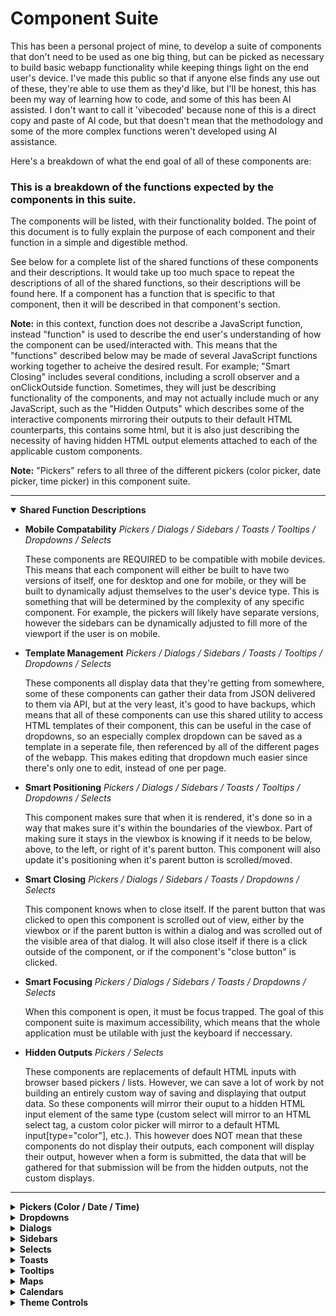 # Component Suite

This has been a personal project of mine, to develop a suite of components that don't need to be used as one big thing, but can be picked as necessary to build basic webapp functionality while keeping things light on the end user's device. I've made this public so that if anyone else finds any use out of these, they're able to use them as they'd like, but I'll be honest, this has been my way of learning how to code, and some of this has been AI assisted. I don't want to call it 'vibecoded' because none of this is a direct copy and paste of AI code, but that doesn't mean that the methodology and some of the more complex functions weren't developed using AI assistance.

Here's a breakdown of what the end goal of all of these components are:
<h3>
This is a breakdown of the functions expected by the components in this suite.</h3>
<p>
The components will be listed, with their functionality bolded. The point of this document is to fully explain the purpose of each component and their function in a simple and digestible method.
</p>
<p>
See below for a complete list of the shared functions of these components and their descriptions. It would take up too much space to repeat the descriptions of all of the shared functions, so their descriptions will be found here. If a component has a function that is specific to that component, then it will be described in that component's section.
</p>
<p>
<b>Note:</b> in this context, function does not describe a JavaScript function, instead "function" is used to describe the end user's understanding of how the component can be used/interacted with. This means that the "functions" described below may be made of several JavaScript functions working together to acheive the desired result. For example; "Smart Closing" includes several conditions, including a scroll observer and a onClickOutside function. Sometimes, they will just be describing functionality of the components, and may not actually include much or any JavaScript, such as the "Hidden Outputs" which describes some of the interactive components mirroring their outputs to their default HTML counterparts, this contains some html, but it is also just describing the necessity of having hidden HTML output elements attached to each of the applicable custom components.
</p>
<p>
<b>Note:</b> "Pickers" refers to all three of the different pickers (color picker, date picker, time picker) in this component suite.
</p>
<hr>
<details open>
<summary><b>Shared Function Descriptions</b></summary>
<uL>
<li>
<b>Mobile Compatability</b>
<i>Pickers / Dialogs / Sidebars / Toasts / Tooltips / Dropdowns / Selects</i>
<p>
These components are REQUIRED to be compatible with mobile devices. This means that each component will either be built to have two versions of itself, one for desktop and one for mobile, or they will be built to dynamically adjust themselves to the user's device type. This is something that will be determined by the complexity of any specific component. For example, the pickers will likely have separate versions, however the sidebars can be dynamically adjusted to fill more of the viewport if the user is on mobile.
</P>
</li>
<li>
<b>Template Management</b>
<i>Pickers / Dialogs / Sidebars / Toasts / Tooltips / Dropdowns / Selects</i>
<p>
These components all display data that they're getting from somewhere, some of these components can gather their data from JSON delivered to them via API, but at the very least, it's good to have backups, which means that all of these components can use this shared utility to access HTML templates of their component, this can be useful in the case of dropdowns, so an especially complex dropdown can be saved as a template in a seperate file, then referenced by all of the different pages of the webapp. This makes editing that dropdown much easier since there's only one to edit, instead of one per page.
</P>
</li>
<li>
<b>Smart Positioning</b>
<i>Pickers / Dialogs / Sidebars / Toasts / Tooltips / Dropdowns / Selects</i>
<p>
This component makes sure that when it is rendered, it's done so in a way that makes sure it's within the boundaries of the viewbox. Part of making sure it stays in the viewbox is knowing if it needs to be below, above, to the left, or right of it's parent button. This component will also update it's positioning when it's parent button is scrolled/moved.
</P>
</li>
<li>
<b>Smart Closing</b>
<i>Pickers / Dialogs / Sidebars / Toasts / Dropdowns / Selects</i>
<p>
This component knows when to close itself. If the parent button that was clicked to open this component is scrolled out of view, either by the viewbox or if the parent button is within a dialog and was scrolled out of the visible area of that dialog. It will also close itself if there is a click outside of the component, or if the component's "close button" is clicked.
</P>
</li>
<li>
<b>Smart Focusing</b>
<i>Pickers / Dialogs / Sidebars / Toasts / Dropdowns / Selects</i>
<p>
When this component is open, it must be focus trapped. The goal of this component suite is maximum accessibility, which means that the whole application must be utilable with just the keyboard if neccessary.
</P>
</li>
<li>
<b>Hidden Outputs</b>
<i>Pickers / Selects</i>
<p>
These components are replacements of default HTML inputs with browser based pickers / lists. However, we can save a lot of work by not building an entirely custom way of saving and displaying that output data. So these components will mirror their ouput to a hidden HTML input element of the same type (custom select will mirror to an HTML select tag, a custom color picker will mirror to a default HTML input[type="color"], etc.). This however does NOT mean that these components do not display their outputs, each component will display their output, however when a form is submitted, the data that will be gathered for that submission will be from the hidden outputs, not the custom displays.
</P>
</li>
</ul>
</details>
<hr>
<details>
<summary><b>Pickers (Color / Date / Time)</b></summary>
<p>
The pickers are custom replacements for the default HTML pickers. As with all default html inputs that involve browser based pickers, the control over the visual style of them is non-existent. These custom pickers solves that issue, maintaining all of the functionality of the basic HTML pickers, but with a customizable UI.
</p>
<h4>Functionality:</h4>
<uL>
<li>
<b>Automated Data Povision</b>
<p>
All of the picker components should be built using JavaScript. There should be no manual creation in the data within them, as a calendar is a calendar, a time picker is a time picker, and a color picker is a color picker. These need no manual values to be described, but it is important to reafirm that they will be built with JavaScript, and their interactability will be accessible to the highest level.
</P>
</li>
<li>
<b>Date Picker - Two types</b>
<p>
The date picker will have two types. The first wil be just a date picker, and the second will be a range picker, which allows the user to pick a start date and an end date within the same picker, instead of needing to navigate between two inputs.
</P>
</li>
<li>
<b>Time Picker - Two types</b>
<p>
The time picker will have two types. The first wil be just a time picker, and the second will be a range picker, which allows the user to pick a start time and an end time within the same picker, instead of needing to navigate between two inputs.
</P>
</li>
</ul>
</details>
<details>
<summary><b>Dropdowns</b></summary>
<p>
The dropdown components are unique in that they are used for more than just navigation. Much of their functionality is shared with the custom select component, as they are quite similar in their interaction method, however, the custom select component is just an input for a form, this dropdown component can be so much more. The dropdowns are able to contain anything, not just a menu or list, they can be anything you can put in there, since clicking the inside of the dropdown doesn't close it, and dropdowns can be nested to infinity.
</p>
<h4>Functionality:</h4>
<uL>
<li>
<b>Infinite Nesting</b>
<p>
Dropdowns need to be able to nest infinitely, this enables the creator unlimited freedom in their creation process.
</P>
</li>
<li>
<b>Smart Nesting</b>
<p>
In addition to the aforementioned infinite nesting, the most important thing is that nested dropdowns, behave almost identically to non-nested dropdowns. They are still focus trapped, they still smart position (with the added detail of making sure they try to not cover up their ancestor dropdowns), but they have a few extra quirks as well. The main one is this, clicking on a dropdown's parent (or any ancestor dropdown) will close all child dropdown up to the clicked ancestor. For example, in a chain of 5 dropdowns where all 5 are opened, if the user clicked on dropdown 3, the children of dropdown 3 (dropdowns 4 and 5) would be closed. This is also true with the existing smart closing of the dropdowns, if a parent dropdown is closed because it is scrolled out of view, then the children of the dropdown should be closed as well.
</P>
</li>
<li>
<b>Close Actions</b>
<p>
The dropdown component does have the shared "smart closing" functionality, however it also has one additional parameter: Close Actions. Since the dropdowns are not closed when anything is clicked within them, this could lead to situations where a modal dialog is opened from a dropdown, but the dropdown remains open because nothing was clicked outside of it. This cannot be fixed by just having any button click close the dropdown, as that would complicate nesting, the solution is then to have buttons within a dropdown that when clicked, would also trigger the closure of the dropdown. These buttons are tagged as a button with a "close action". This ensures that the components stay siloed while still providing enhanced interactivity.
</P>
</li>
</ul>
</details>
<details>
<summary><b>Dialogs</b></summary>
<p>
The dialog component is also known as a "modal" however since modality is more of a function, we have elected to call them dialogs instead. The dialog is a component that displays as a box in front of (dialogs have a higher z-index) the main body of the webapp. Dropdowns, selects, pickers, toasts, and tooltips are higher than dialogs in the z-index order, which means they act functionally similar to the main body of the webapp. Dialogs can have two types: locked, and free. A locked dialog cannot be closed by clicking outside of the dialog area, the user must click the close button to close the dialog. The free dialog type can be closed by clicking outside of the dialog.
</p>
<h4>Functionality:</h4>
<uL>
<li>
<b>Locked vs Free States</b>
<p>
The dialogs can be marked as either locked or free which changes the way the user interacts with them to close the dialog. In a locked modal a close button must be pressed to close the dialog. This close button can be an actual button with the label "close" but it can also be a "save info" button, or any other button. The button that is clicked to close the dialog is determined by an HTML tag that can be on any button, not by a specific type of button. In the free type of dialog, the dialog can be closed by clicking outside of the dialog. In either type of dialog, if there is unsubmitted form data in the dialog, the dialog will throw an alert to the user about the form data, which the user can either confirm their closure of the dialog, or go back and finish the form before attempting to close the dialog again.
</P>
</li>
<li>
<b>Custom Resize</b>
<p>
The dialogs can also use a custom HTML tag that uses a boolean to determine if the dialog can be resized by the user or not.
</P>
</li>
</ul>
</details>
<details>
<summary><b>Sidebars</b></summary>
<p>
The sidebar component is a simple one. An element that is the hight of the viewbox (minus the header) that can slide in from either the right or left side depending on how it is tagged. The sidebar is just a container for any kind of content. It exists in the z-index order underneath the dialogs, which ensure that all interactive components can be displayed over it. Clicking outside of the sidebar will close it, there are no special locked/free states here. The sidebar exists only to display data. The two special aspects of the sidebar are these: the sidebar can slide in from either the right or the left, and the sidebar has three distinct widths (on desktop, on mobile they only appear to take up most of the screen), as well as can use custom HTML tags to mark if the sidebar width can be controlled by the user (within certain bounds).
</p>
<h4>Functionality:</h4>
<uL>
<li>
<b>Right and Left States</b>
<p>
The sidebars can use custom HTML tags to denote whether it should slide in on either the left or the right of the viewbox.
</P>
</li>
<li>
<b>Custom widths</b>
<p>
The sidebars can use custom HTML tags to denote either three static widths, which essentially are a small, medium, and large, as well as another tag which is a boolean that toggles the user's ability to manually click and drag the edge of the sidebar to make it wider or thinner. These of course are within certain bounds, so the user can't make the sidebar 2px wide for example. The custom width of the sidebar should also be saved so that it will be that width the next time the user accesses the site.
</P>
</li>
</ul>
</details>
<details>
<summary><b>Selects</b></summary>
<p>
The custom select component is one of the more complex components due to several factors; the first of these being that it must be able to gather data from two sources, either from JSON delivered to the component via API (likely through Supabase) or from HTML templates. In addition to these data gathering issues, it must also take one of several forms. The idea with the custom select component is to make form filling out much more fluid, and that is enabled by the sheer customizability this component offers. The custom selects will need to use several custom HTML tags to determine what kind of select it will be. Will it be a dropdown or flat? single or multi select? grouped options or ungrouped options? filterable or not filterable? These are all of the types that the custom select can be, and why it is so complicated. It will also get it's required state either from the JSON or from the html template, which will be tagged with "required" if it is so. That tag (or the data from the JSON) will define the required state of each select component.
</p>
<p>
It is also important to note visually how this component will function, since it has so many different options, this severely impacts it's styling. One of the ways that we make sure that these things are standardized within the chaos is that no matter what, all of the custom selects are centered around a parent input box. This input box is where the output of the select is displayed, and it is also what is used when text filtering is enabled. In multi-select situations, the selected options will appear in pills in the input box, each pill will have an 'x' to remove it, but they can also be removed by using the keyboard backspace button to remove them just like if they were text.
</p>
<h4>Functionality:</h4>
<uL>
<li>
<b>Data Gathering</b>
<p>
The custom selects can either gather the data they will display in their options from two sources, either from HTML templates stored in a seperate file (see "template management" in the shared utility section), or from JSON that's delivered to this component via API, generally this will be from a POSTGRES database such as Supabase, however it ideally will be able to interact with any databases with the right tweaks.
</P>
</li>
<li>
<b>Dropdown or Flat visual display</b>
<p>
The custom selects can either be defined as a dropdown or as a flat list using a custom HTML tag, if it is a dropdown, then when the user begins an interaction with the input box, the dropdown is displayed either below or above it (depending on the space using the shared utility of "smart positioning") and the user can interact with the options in the list. In a flat display, the options are already visible below the input box, they appear as just another div in the main body of the parent element, the flat options list does not appear over anything, but at the same level, ensuring that nothing is hidden on accident.
</P>
</li>
<li>
<b>Single and Multi Select Options</b>
<p>
The custom selects can either be defined as a single or multi select using a custom HTML tag, if it is a single select, then the user is only able to click one option. If the component is a multi-select, then the user is able to pick as many options as they want. The selected options will appear in the input box as the user selects them, each selected option in the input box will appear as a pill with an 'x' button to remove them with the mouse, or the user can use the keyboard backspace button (or arrow keys to manuver between options, if the input box is in focus, if not arrow keys will just go up and down the options list) to remove them as if they were text.
</P>
</li>
<li>
<b>Grouped and Ungrouped Options</b>
<p>
The custom selects can either be defined as either having grouped or ungrouped options using a custom HTML tag, if a select has grouped options, then each option in each group will appear under that group's heading. This is a direct replication of the default HTML select "optgroup". If there is no grouping, then options are just displayed in a list.
</P>
</li>
<li>
<b>Filterable and Unfilterable Selects</b>
<p>
The custom selects can either be defined as filterable or unfilterable using a custom HTML tag. If it is filterable, then the user can interact with the input box as an input box and begin to type, the list (doesn't matter if it's flat or a dropdown) will begin to filter matching options to the user's text input. THE USER WILL NEVER BE ALLOWED TO ADD CUSTOM OPTIONS. If an option from the list isn't available with the user's filter, then the input MUST NOT be mirrored to the hidden input. The filter should not be case sensitive nor require a whole word, and should fuzzy match if possible. If the select is unfilterable, then the user interacts with the input box like it is a button which focuses the options list, interacting with the input using the keyboard will also focus the options list for that select.
</P>
</li>
</ul>
</details>
<details>
<summary><b>Toasts</b></summary>
<p>
Toasts are simple. Small notifications that can be positioned depending on the creator's choice. There are several types of toasts, and they also have some expanded functionality on the smart positioning side of things. The purpose of toasts is to display notifications and alerts/warnings and "saved" updates.
</p>
<h4>Functionality:</h4>
<uL>
<li>
<b>Position Direction</b>
<p>
Toasts can be tagged with a custom HTML tag that determines if they're positioned in one of eight places in the viewport. They can either be in the top left, top right, top middle, bottom left/right/middle, or on either the left vertical or right vertical at the top/middle/bottom as well. In short, split the screen into nine squares, the Toasts can be placed in any position that is NOT the middle.
</P>
</li>
<li>
<b>Expanded Smart Positioning</b>
<p>
In the instance when the user has multiple toasts in the same quadrant, the toasts need a way of overlapping that still allows them to be seen. Either this is just a vertical scrolling list, where three toasts are visible at a time, or perhaps a vertical carousel or something like that. Either way, they will have a mathod of stacking multiple toasts into the same list as they appear. The key here is that they only stack if they're in the same quadrant, if the user has notifications in the top right, and a saving idcator in the bottom right, these will not join into a list. It's only if there user has more than one notification in the top right that they will join into a list.
</P>
</li>
</ul>
</details>
<details>
<summary><b>Tooltips</b></summary>
<p>
Tooltips should be quite simple items, they exist at a higher z-index than any other component to ensure that they are never hidden behind anything else. They also come in two types: simple, and rich. The simple type is just a short blurb about the item the user is hovering over. The rich type is an expansion on the short blurb, and can include images or a small table. Think of the rich type as a detailed explaination, and the simple type as a summary.
</p>
<h4>Functionality:</h4>
<uL>
<li>
<b>Display on Hover</b>
<p>
The tooltips must be made visible when the user is hovering over a tooltip equiped element for more than 0.4 seconds. If the user moves the cursor off of the tooltip element, then the tooltip is hidden again. 
</P>
</li>
</ul>
</details>
<details>
<summary><b>Maps</b></summary>
<p>
The map is a complex component, basically it's own webapp by itself. The point of this component is to be able to display ANYTHING on a map. The user should be able to draw on it, limit visible items on the map to a drawn area, click a button to go to their location, see map items within a user defined radius of the user's location, zoom in, zoom out, import their own files (CSV/KML/KMZ/etc.) to display on the map, connect to outside sources (allow the user to do this too) to get layers for the map, change the basemap depending on the webapp's data-theme (and allow the user to toggle the labels for the basemap and the layers on and off), have an interactive legend that updates with the current layers and a sublist of each pin for that layer, allow the user to toggle layers on and off, allow the user to change the styling of a layer's pins or to choose between styling all of a layer's pins or grouping pins and styling those groups, or styling each pin individually, the user should also have access to a search bar that returns a list of all matching pins on the map. In short, there's A LOT that this component must take care of, and I'm not sure how much of it can be overlayed with the other components, but I'm hopeful! One last thing about the maps, the goal is to always make sure I can add any of these components into any webapp I'm developing, which means I don't want to be paying to use a google maps API everytime I build this thing. I want this to work off of FREE and ideally open source base maps.
Stretch goals: options to the user to display live traffic, weather, and live track where transit vehicles are on their routes.
</p>
<h4>Functionality:</h4>
<uL>
<li>
<b>Display a map</b>
<p>
The map has to exist for any of this to work. Probably using OpenLayers.
</P>
</li>
<li>
<b>Interactive Legend</b>
<p>
The map has to have an interactive legend, something the user can use to toggle layer visibility, style layer pins (described more later), move layers up and down the priority stack (I'm assuming this would work similarly to z-index, the layers on top display above the layers below), toggle labels per layer, and add and remove layers.
</P>
</li>
<li>
<b>Basemap and layer library</b>
<p>
Since so much of this component is based on user customization, the user should be able to select one of several base map options (each should have a dark mode equivalent) or use a satellite base map instead. The user should also be able to toggle the labels for the base map (and layers) on and off. The user should also have access to a library of not just base maps, but layers they could add to the current map in front of them, think of this like the frequently used area. So instead of needing to go and find new layers, the user can just grab one from the library, drag it into the legend and that layer is now displayed in the map!
</P>
</li>
<li>
<b>Styling of layers/pins</b>
<p>
The customization here is deep, and that is intentional, it allows the user to craft something that is both unique to them, and perfect their own design language. This should mean that the user has access to different ways of styling each layer. They can pick between styling a whole layer as one pin type, styling a group of layers (defined by a shared common factor between pins, for example in a CSV you might have column where many rows have a matching value), or styling pins individually.
</P>
</li>
<li>
<b>Searching live layers</b>
<p>
The map has to have a search bar that has a dropdown list of results that only shows up once the user has interacted with it. This search bar will search through all the layers that are currently visible. So if it's a layer within the legend that has just been temporarily deactivated, it shouldn't show up.
</P>
</li>
<li>
<b>Custom imports</b>
<p>
The map has to allow the user to import their own layers, either from their device or from a link such as this:
<blockquote>https://gismo.spokanecounty.org/arcgis/rest/services/OpenData/Boundary/MapServer/20/query?outFields=*&where=1%3D1&f=geojson
</blockquote>
These imports, if coming from the user's device, should be any file type that is common for GIS work. It should be a CSV, KML, KMZ, Shapefiles, GeoJSON, etc.
</P>
</li>
</ul>
</details>
<details>
<summary><b>Calendars</b></summary>
<p>
This component should do everything you expect calendars to do. This component is almost it's own webapp in it's own right, as it will need to do many things, including the following: display a calendar, allow the user to determine the calendar view (day/week/month), visualize events on days, allow the user to create and edit/update and destroy events, connect to a database to store these events, remind the user of upcoming events, be able to do single events or repeating events, and search through events. In an ideal world, this component could also import calendars from google or outlook.
</p>
<h4>Functionality:</h4>
<uL>
<li>
<b>Display calendar variation</b>
<p>
The user will select which view (defaults to month) they would like to see the calendar in, day, 3 day, week, 2 week, or month.
</P>
</li>
<li>
<b>event creation/edit/update/delete</b>
<p>
The user will be able to create, edit/update, and destroy events on the calendar. These events can be single time events or repeating events. This component must be able to handle strangly repeating events such as this: "this event takes place on the first and 3rd Wendesday of every other month, and the 2nd Tuesday of every month".
</P>
</li>
<li>
<b>Database connection</b>
<p>
The calendar component must be able to connect to a database to store and reference these calendar events. In an ideal world, this component can also import and store data from google calendar and outlook calendar.
</P>
</li>
</ul>
</details>
<details>
<summary><b>Theme Controls</b></summary>
<p>
Theme control is quite simple, a button that allows the user to toggle between data-themes for the webapp. In an ideal world this should also include tracking which theme the user last visited the in, as well as adjust to the browser's preference if the user hasn't selected a preference themselves. A stretch goal is to create a system to allow the user a CSS editing environment where they can customize the webapp for themselves, or pick between several themed options (minimal/colorful/gamer/light/dark/hacker/etc.)
</p>
<h4>Functionality:</h4>
<uL>
<li>
<b>Toggle Themes</b>
<p>
The theme is toggled between the light and dark mode for the app using a button. It also defaults to the browser's theme if the user has not selected otherwise.
</P>
</li>
<li>
<b>Track Themes</b>
<p>
This component will also track the theme of the browser so if the user hasn't indicated otherwise, it will default to the browser's theme.
</P>
</li>
</ul>
</details>
